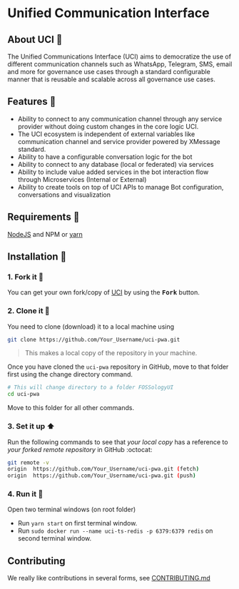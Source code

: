 # Unified Communication Interface

## About UCI :open_book:

The Unified Communications Interface (UCI) aims to democratize the use of different communication channels such as WhatsApp, Telegram, SMS, email and more for governance use cases through a standard configurable manner that is reusable and scalable across all governance use cases.

## Features :dart:

- Ability to connect to any communication channel through any service provider without doing custom changes in the core logic UCI.
- The UCI ecosystem is independent of external variables like communication channel and service provider powered by XMessage standard.
- Ability to have a configurable conversation logic for the bot
- Ability to connect to any database (local or federated) via services
- Ability to include value added services in the bot interaction flow through Microservices (Internal or External)
- Ability to create tools on top of UCI APIs to manage Bot configuration, conversations and visualization

## Requirements :scroll:

[NodeJS](https://nodejs.org/en/download/) and NPM or [yarn]([https://yarnpkg.com/getting-started/install])

## Installation :walking:
### 1. Fork it :fork_and_knife:

You can get your own fork/copy of [UCI](https://github.com/Samagra-Development/uci-pwa) by using the <kbd><b>Fork</b></kbd> button.

### 2. Clone it :busts_in_silhouette:

You need to clone (download) it to a local machine using

```sh
git clone https://github.com/Your_Username/uci-pwa.git
```

> This makes a local copy of the repository in your machine.

Once you have cloned the `uci-pwa` repository in GitHub, move to that folder first using the change directory command.

```sh
# This will change directory to a folder FOSSologyUI
cd uci-pwa
```

Move to this folder for all other commands.

### 3. Set it up :arrow_up:

Run the following commands to see that _your local copy_ has a reference to _your forked remote repository_ in GitHub :octocat:

```sh
git remote -v
origin  https://github.com/Your_Username/uci-pwa.git (fetch)
origin  https://github.com/Your_Username/uci-pwa.git (push)
```
### 4. Run it :checkered_flag:

Open two terminal windows (on root folder)
- Run `yarn start` on first terminal window.
- Run `sudo docker run --name uci-ts-redis -p 6379:6379 redis` on second terminal window.
## Contributing

We really like contributions in several forms, see [CONTRIBUTING.md](CONTRIBUTING.md)
